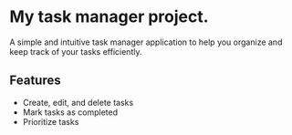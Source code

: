 # My task manager project.
A simple and intuitive task manager application to help you organize and keep track of your tasks efficiently.

## Features

- Create, edit, and delete tasks
- Mark tasks as completed
- Prioritize tasks

